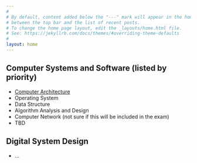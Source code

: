 ```yaml
---
#
# By default, content added below the "---" mark will appear in the home page
# between the top bar and the list of recent posts.
# To change the home page layout, edit the _layouts/home.html file.
# See: https://jekyllrb.com/docs/themes/#overriding-theme-defaults
#
layout: home
---
```


## Computer Systems and Software (listed by priority)
- [Computer Architecture](./_posts/2024-10-29-computer-architecture.md)
- Operating System
- Data Structure
- Algorithm Analysis and Design
- Computer Network (not sure if this will be included in the exam)
- TBD

## Digital System Design
- ...